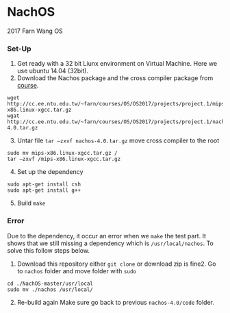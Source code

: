 # NachOS
2017 Farn Wang OS

### Set-Up

1. Get ready with a 32 bit Liunx environment on Virtual Machine. Here we use ubuntu 14.04 (32bit).
2. Download the Nachos package and the cross compiler package from [course](http://cc.ee.ntu.edu.tw/~farn/courses/OS/OS2017/index.htm#line.project1).
```
wget http://cc.ee.ntu.edu.tw/~farn/courses/OS/OS2017/projects/project.1/mips-x86.linux-xgcc.tar.gz
wgat http://cc.ee.ntu.edu.tw/~farn/courses/OS/OS2017/projects/project.1/nachos-4.0.tar.gz
```
3. Untar file
```tar –zxvf nachos-4.0.tar.gz```
move cross compiler to the root
```
sudo mv mips-x86.linux-xgcc.tar.gz /
tar –zxvf /mips-x86.linux-xgcc.tar.gz
```
4. Set up the dependency
```
sudo apt-get install csh
sudo apt-get install g++
```
5. Build
`make`

### Error
Due to the dependency, it occur an error when we `make` the test part. It shows that we still missing a dependency which is `/usr/local/nachos`. To solve this follow steps below.

1. Download this repository either `git clone` or download zip is fine2. Go to `nachos` folder and move folder with `sudo`
```
cd ./NachOS-master/usr/local
sudo mv ./nachos /usr/local/
```
2. Re-build again
Make sure go back to previous `nachos-4.0/code` folder.
